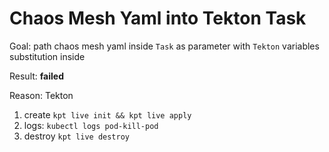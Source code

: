 # Chaos Mesh Yaml into Tekton Task

Goal: path chaos mesh yaml inside `Task` as parameter with `Tekton` variables substitution inside

Result: **failed**

Reason: Tekton 

1. create `kpt live init && kpt live apply`
2. logs: `kubectl logs pod-kill-pod`
3. destroy `kpt live destroy`